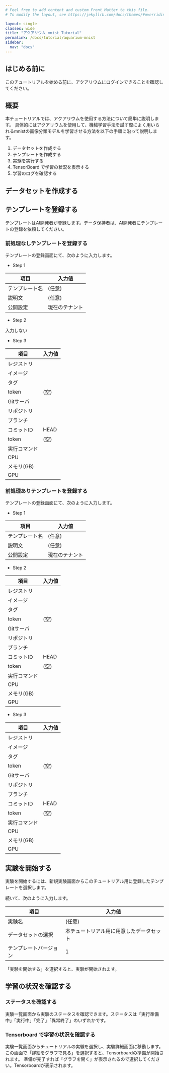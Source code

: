 ```yaml
---
# Feel free to add content and custom Front Matter to this file.
# To modify the layout, see https://jekyllrb.com/docs/themes/#overriding-theme-defaults

layout: single
classes: wide
title: "アクアリウム mnist Tutorial"
permalink: /docs/tutorial/aquarium-mnist
sidebar:
  nav: "docs"
---
```


## はじめる前に

このチュートリアルを始める前に、アクアリウムにログインできることを確認してください。

## 概要

本チュートリアルでは、アクアリウムを使用する方法について簡単に説明します。
具体的にはアクアリウムを使用して、機械学習手法を試す際によく用いられるmnistの画像分類モデルを学習させる方法を以下の手順に沿って説明します。

1.  データセットを作成する
1.  テンプレートを作成する    
1.  実験を実行する
1.  TensorBoard で学習の状況を表示する
1.  学習のログを確認する

## データセットを作成する

## テンプレートを登録する

テンプレートはAI開発者が登録します。データ保持者は、AI開発者にテンプレートの登録を依頼してください。

### 前処理なしテンプレートを登録する

テンプレートの登録画面にて、次のように入力します。

* Step 1

|項目|入力値|
|-----|-----|
|テンプレート名|(任意)|
|説明文|(任意)|
|公開設定|現在のテナント|

* Step 2

入力しない

* Step 3

|項目|入力値|
|-----|-----|
|レジストリ||
|イメージ||
|タグ||
|token|(空)|
|Gitサーバ||
|リポジトリ||
|ブランチ||
|コミットID|HEAD|
|token|(空)|
|実行コマンド||
|CPU||
|メモリ(GB)||
|GPU||

### 前処理ありテンプレートを登録する

テンプレートの登録画面にて、次のように入力します。

* Step 1

|項目|入力値|
|-----|-----|
|テンプレート名|(任意)|
|説明文|(任意)|
|公開設定|現在のテナント|

* Step 2

|項目|入力値|
|-----|-----|
|レジストリ||
|イメージ||
|タグ||
|token|(空)|
|Gitサーバ||
|リポジトリ||
|ブランチ||
|コミットID|HEAD|
|token|(空)|
|実行コマンド||
|CPU||
|メモリ(GB)||
|GPU||

* Step 3

|項目|入力値|
|-----|-----|
|レジストリ||
|イメージ||
|タグ||
|token|(空)|
|Gitサーバ||
|リポジトリ||
|ブランチ||
|コミットID|HEAD|
|token|(空)|
|実行コマンド||
|CPU||
|メモリ(GB)||
|GPU||


## 実験を開始する

実験を開始するには、新規実験画面からこのチュートリアル用に登録したテンプレートを選択します。

続いて、次のように入力します。

|項目|入力値|
|-----|-----|
|実験名|(任意)|
|データセットの選択|本チュートリアル用に用意したデータセット|
|テンプレートバージョン|1|

「実験を開始する」を選択すると、実験が開始されます。

## 学習の状況を確認する

### ステータスを確認する

実験一覧画面から実験のステータスを確認できます。ステータスは「実行準備中」「実行中」「完了」「異常終了」のいずれかです。

### Tensorboard で学習の状況を確認する

実験一覧画面からチュートリアルの実験を選択し、実験詳細画面に移動します。
この画面で「詳細をグラフで見る」を選択すると、Tensorboardの準備が開始されます。
準備が完了すれば「グラフを開く」が表示されるので選択してください。Tensorboardが表示されます。
